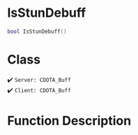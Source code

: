 # IsStunDebuff
```lua
bool IsStunDebuff()
```
# Class
✔️ `Server: CDOTA_Buff`  
✔️ `Client: CDOTA_Buff`  

# Function Description

